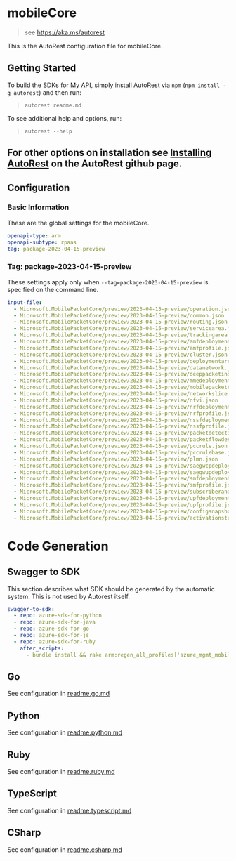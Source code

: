 # mobileCore

> see https://aka.ms/autorest

This is the AutoRest configuration file for mobileCore.

## Getting Started

To build the SDKs for My API, simply install AutoRest via `npm` (`npm install -g autorest`) and then run:

> `autorest readme.md`

To see additional help and options, run:

> `autorest --help`

For other options on installation see [Installing AutoRest](https://aka.ms/autorest/install) on the AutoRest github page.
---


## Configuration

### Basic Information

These are the global settings for the mobileCore.

```yaml
openapi-type: arm
openapi-subtype: rpaas
tag: package-2023-04-15-preview
```

### Tag: package-2023-04-15-preview

These settings apply only when `--tag=package-2023-04-15-preview` is specified on the command line.

```yaml $(tag) == 'package-2023-04-15-preview'
input-file:
  - Microsoft.MobilePacketCore/preview/2023-04-15-preview/operation.json 
  - Microsoft.MobilePacketCore/preview/2023-04-15-preview/common.json 
  - Microsoft.MobilePacketCore/preview/2023-04-15-preview/routing.json
  - Microsoft.MobilePacketCore/preview/2023-04-15-preview/servicearea.json
  - Microsoft.MobilePacketCore/preview/2023-04-15-preview/trackingarea.json
  - Microsoft.MobilePacketCore/preview/2023-04-15-preview/amfdeployment.json
  - Microsoft.MobilePacketCore/preview/2023-04-15-preview/amfprofile.json
  - Microsoft.MobilePacketCore/preview/2023-04-15-preview/cluster.json
  - Microsoft.MobilePacketCore/preview/2023-04-15-preview/deploymentarea.json
  - Microsoft.MobilePacketCore/preview/2023-04-15-preview/datanetwork.json
  - Microsoft.MobilePacketCore/preview/2023-04-15-preview/deeppacketinspection.json
  - Microsoft.MobilePacketCore/preview/2023-04-15-preview/mmedeployment.json
  - Microsoft.MobilePacketCore/preview/2023-04-15-preview/mobilepacketcore.json
  - Microsoft.MobilePacketCore/preview/2023-04-15-preview/networkslice.json
  - Microsoft.MobilePacketCore/preview/2023-04-15-preview/nfvi.json
  - Microsoft.MobilePacketCore/preview/2023-04-15-preview/nrfdeployment.json
  - Microsoft.MobilePacketCore/preview/2023-04-15-preview/nrfprofile.json
  - Microsoft.MobilePacketCore/preview/2023-04-15-preview/nssfdeployment.json
  - Microsoft.MobilePacketCore/preview/2023-04-15-preview/nssfprofile.json
  - Microsoft.MobilePacketCore/preview/2023-04-15-preview/packetdetectionrule.json
  - Microsoft.MobilePacketCore/preview/2023-04-15-preview/packetflowdescription.json
  - Microsoft.MobilePacketCore/preview/2023-04-15-preview/pccrule.json
  - Microsoft.MobilePacketCore/preview/2023-04-15-preview/pccrulebase.json
  - Microsoft.MobilePacketCore/preview/2023-04-15-preview/plmn.json
  - Microsoft.MobilePacketCore/preview/2023-04-15-preview/saegwcpdeployment.json
  - Microsoft.MobilePacketCore/preview/2023-04-15-preview/saegwupdeployment.json
  - Microsoft.MobilePacketCore/preview/2023-04-15-preview/smfdeployment.json
  - Microsoft.MobilePacketCore/preview/2023-04-15-preview/smfprofile.json
  - Microsoft.MobilePacketCore/preview/2023-04-15-preview/subscriberanalyzer.json
  - Microsoft.MobilePacketCore/preview/2023-04-15-preview/upfdeployment.json
  - Microsoft.MobilePacketCore/preview/2023-04-15-preview/upfprofile.json
  - Microsoft.MobilePacketCore/preview/2023-04-15-preview/configsnapshot.json
  - Microsoft.MobilePacketCore/preview/2023-04-15-preview/activationstatus.json
```


# Code Generation

## Swagger to SDK

This section describes what SDK should be generated by the automatic system.
This is not used by Autorest itself.

```yaml $(swagger-to-sdk)
swagger-to-sdk:
  - repo: azure-sdk-for-python
  - repo: azure-sdk-for-java
  - repo: azure-sdk-for-go
  - repo: azure-sdk-for-js
  - repo: azure-sdk-for-ruby
    after_scripts:
      - bundle install && rake arm:regen_all_profiles['azure_mgmt_mobileCore']
```

## Go

See configuration in [readme.go.md](./readme.go.md)

## Python

See configuration in [readme.python.md](./readme.python.md)

## Ruby

See configuration in [readme.ruby.md](./readme.ruby.md)

## TypeScript

See configuration in [readme.typescript.md](./readme.typescript.md)

## CSharp

See configuration in [readme.csharp.md](./readme.csharp.md)
